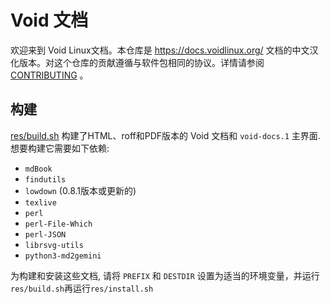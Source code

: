 # Void 文档

欢迎来到 Void Linux文档。本仓库是 <https://docs.voidlinux.org/> 文档的中文汉化版本。对这个仓库的贡献遵循与软件包相同的协议。详情请参阅 [CONTRIBUTING](./CONTRIBUTING.md) 。

## 构建

[res/build.sh](./res/build.sh) 构建了HTML、roff和PDF版本的 Void 文档和 `void-docs.1` 主界面. 想要构建它需要如下依赖:

- `mdBook`
- `findutils`
- `lowdown` (0.8.1版本或更新的)
- `texlive`
- `perl`
- `perl-File-Which`
- `perl-JSON`
- `librsvg-utils`
- `python3-md2gemini`

为构建和安装这些文档, 请将 `PREFIX` 和 `DESTDIR` 设置为适当的环境变量，并运行 `res/build.sh`再运行`res/install.sh`
